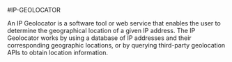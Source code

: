 #IP-GEOLOCATOR

An IP Geolocator is a software tool or web service
that enables the user to determine the
geographical location of a given IP address.
The IP Geolocator works by using a database of IP
addresses and their corresponding geographic
locations, or by querying third-party geolocation
APIs to obtain location information.